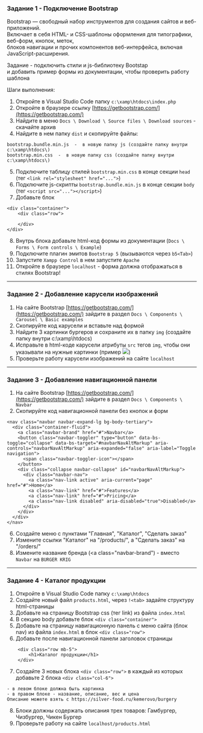 ### Задание 1 - Подключение Bootstrap

Bootstrap — свободный набор инструментов для создания сайтов и веб-приложений.  
Включает в себя HTML- и CSS-шаблоны оформления для типографики, веб-форм, кнопок, меток,  
блоков навигации и прочих компонентов веб-интерфейса, включая JavaScript-расширения.

Задание - подключить стили и js-библиотеку Bootstap   
и добавить пример формы из документации, чтобы проверить работу шаблона

Шаги выполнения:
1. Откройте в Visual Studio Code папку `c:\xamp\htdocs\index.php`
2. Откройте в браузере ссылку [https://getbootstrap.com/](https://getbootstrap.com/)
3. Найдите в меню `Docs \ Download \ Source files \ Download sources` - скачайте архив
4. Найдите в нем папку `dist` и скопируйте файлы:
```
bootstrap.bundle.min.js  -  в новую папку js (создайте папку внутри c:\xamp\htdocs\)
bootstrap.min.css  -  в новую папку css (создайте папку внутри c:\xamp\htdocs\)
```
5. Подключите таблицу стилей `bootstrap.min.css` в конце секции `head` (тег `<link rel="stylesheet" href="...">`)
6. Подключите js-скрипты `bootstrap.bundle.min.js` в конце секции `body` (тег `<script src="..."></script>`)
7. Добавьте блок
```
<div class="container">
	<div class="row">

	</div>
</div>
```
8. Внутрь блока добавьте html-код формы из документации (`Docs \ Forms \ Form controls \ Example`)
9. Подключите плагин эмитов `Bootstrap 5` (вызываются через `b5<Tab>`)  
10. Запустите `Xampp Control` в нем запустите `Apache`
11. Откройте в браузере `localhost` - форма должна отображаться в стилях Bootstrap!
<hr>

### Задание 2 - Добавление карусели изображений

1. На сайте Bootstrap  [https://getbootstrap.com/](https://getbootstrap.com/) зайдите в раздел `Docs \ Components \ Carousel \ Basic examples`
2. Скопируйте код карусели и вставьте над формой
3. Найдите 3 картинки бургеров и сохраните их в папку `img` (создайте папку внутри c:\xamp\htdocs\)
4. Исправьте в html-коде карусели атрибуты `src` тегов `img`, чтобы они указывали на нужные картинки (пример <img src="./img/image1.png">)
5. Проверьте работу карусели изображений на сайте `localhost`
<hr>

### Задание 3 - Добавление навигационной панели

1. На сайте Bootstrap  [https://getbootstrap.com/](https://getbootstrap.com/) зайдите в раздел `Docs \ Components \ Navbar`
2. Скопируйте код навигационной панели без кнопок и форм
```
<nav class="navbar navbar-expand-lg bg-body-tertiary">
  <div class="container-fluid">
    <a class="navbar-brand" href="#">Navbar</a>
    <button class="navbar-toggler" type="button" data-bs-toggle="collapse" data-bs-target="#navbarNavAltMarkup" aria-controls="navbarNavAltMarkup" aria-expanded="false" aria-label="Toggle navigation">
      <span class="navbar-toggler-icon"></span>
    </button>
    <div class="collapse navbar-collapse" id="navbarNavAltMarkup">
      <div class="navbar-nav">
        <a class="nav-link active" aria-current="page" href="#">Home</a>
        <a class="nav-link" href="#">Features</a>
        <a class="nav-link" href="#">Pricing</a>
        <a class="nav-link disabled" aria-disabled="true">Disabled</a>
      </div>
    </div>
  </div>
</nav>
```
6. Создайте меню с пунктами "Главная", "Каталог", "Сделать заказ"
7. Измените ссылки "Каталог" на "/products/", а "Сделать заказ" на "/orders/"
8. Измените название бренда (<a class="navbar-brand") - вместо `Navbar` на `BURGER KRIG`
<hr>

### Задание 4 - Каталог продукции

1. Откройте в Visual Studio Code папку `c:\xamp\htdocs`
2. Создайте новый файл `products.html`, через `!<tab>` задайте структуру html-страницы
3. Добавьте на страницу Bootstrap css (тег link) из файла `index.html`
4. В секцию body добавьте блок `<div class="container">`
5. Добавьте на страницу навигационную панель с меню сайта (блок nav) из файла `index.html` в блок `<div class="row">`
6. Добавьте после навигационной панели заголовок страницы
```
    <div class="row mb-5">
        <h1>Каталог продукции</h1>
    </div>
```
7. Создайте 3 новых блока `<div class="row">` в каждый из которых добавьте 2 блока `<div class="col-6">`
```
- в левом блоке должна быть картинка
- в правом блоке - название, описание, вес и цена
Описание можете взять с https://silver-food.ru/kemerovo/burgery
```
8. Блоки должны содержать описания трех товаров: Гамбургер, Чизбургер, Чикен Бургер
9. Проверьте работу на сайте `localhost/products.html`
